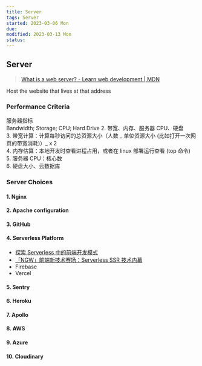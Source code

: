 ```yaml
---
title: Server
tags: Server
started: 2023-03-06 Mon
due:
modified: 2023-03-13 Mon
status:
---
```

## Server 
>[What is a web server? - Learn web development | MDN](https://developer.mozilla.org/en-US/docs/Learn/Common_questions/What_is_a_web_server)

Host the website that lives at that address
### Performance Criteria
服务器指标  
Bandwidth; Storage; CPU; Hard Drive
2. 带宽、内存、服务器 CPU、硬盘  
3. 带宽计算：计算每秒访问的总资源大小（人数 _ 单位资源大小 (比如打开一次网页的带宽消耗)）_ x 2  
4. 内存估算：本地开发时查看进程占用，或者在 linux 部署运行查看 (top 命令)  
5. 服务器 CPU：核心数  
6. 硬盘大小、云数据库
### Server Choices
#### 1. Nginx
#### 2. Apache configuration
#### 3. GitHub
#### 4. Serverless Platform 
- [探索 Serverless 中的前端开发模式](https://juejin.cn/post/6844903844745330695 "https://juejin.cn/post/6844903844745330695")
- [「NGW」前端新技术赛场：Serverless SSR 技术内幕](https://juejin.cn/post/6844903998009393160?utm_source=gold_browser_extension "https://juejin.cn/post/6844903998009393160?utm_source=gold_browser_extension")
- Firebase
- Vercel
#### 5. Sentry
#### 6. Heroku
#### 7. Apollo
#### 8. AWS
#### 9. Azure
#### 10. Cloudinary